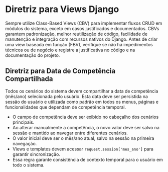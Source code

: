 # Diretriz para Views Django

Sempre utilize Class-Based Views (CBV) para implementar fluxos CRUD em módulos do sistema, exceto em casos justificados e documentados. CBVs garantem padronização, melhor reutilização de código, facilidade de manutenção e integração com recursos nativos do Django. Antes de criar uma view baseada em função (FBV), verifique se não há impedimentos técnicos ou de negócio e registre a justificativa no código e na documentação do projeto.


## Diretriz para Data de Competência Compartilhada

Todos os cenários do sistema devem compartilhar a data de competência (mês/ano) selecionada pelo usuário. Esta data deve ser persistida na sessão do usuário e utilizada como padrão em todos os menus, páginas e funcionalidades que dependam de competência temporal.

- O campo de competência deve ser exibido no cabeçalho dos cenários principais.
- Ao alterar manualmente a competência, o novo valor deve ser salvo na sessão e mantido ao navegar entre diferentes cenários.
- O valor inicial deve ser o mês/ano atual, salvo na sessão na primeira navegação.
- Views e templates devem acessar `request.session['mes_ano']` para garantir sincronização.
- Essa regra garante consistência de contexto temporal para o usuário em todo o sistema.

